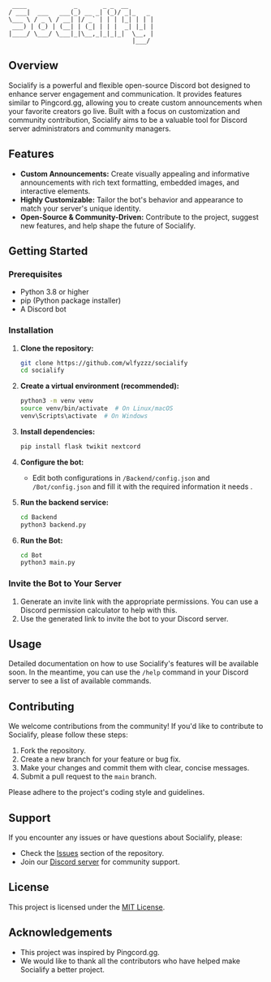 ```
 ____             _       _ _  __       
/ ___|  ___   ___(_) __ _| (_)/ _|_   _ 
\___ \ / _ \ / __| |/ _` | | | |_| | | |
 ___) | (_) | (__| | (_| | | |  _| |_| |
|____/ \___/ \___|_|\__,_|_|_|_|  \__, |
                                  |___/
```

## Overview

Socialify is a powerful and flexible open-source Discord bot designed to enhance server engagement and communication. It provides features similar to Pingcord.gg, allowing you to create custom announcements when your favorite creators go live. Built with a focus on customization and community contribution, Socialify aims to be a valuable tool for Discord server administrators and community managers.

## Features

*   **Custom Announcements:** Create visually appealing and informative announcements with rich text formatting, embedded images, and interactive elements.
*   **Highly Customizable:** Tailor the bot's behavior and appearance to match your server's unique identity.
*   **Open-Source & Community-Driven:** Contribute to the project, suggest new features, and help shape the future of Socialify.

## Getting Started

### Prerequisites

*   Python 3.8 or higher
*   pip (Python package installer)
*   A Discord bot 

### Installation

1.  **Clone the repository:**

    ```bash
    git clone https://github.com/wlfyzzz/socialify
    cd socialify
    ```

2.  **Create a virtual environment (recommended):**

    ```bash
    python3 -m venv venv
    source venv/bin/activate  # On Linux/macOS
    venv\Scripts\activate  # On Windows
    ```

3.  **Install dependencies:**

    ```bash
    pip install flask twikit nextcord
    ```

4.  **Configure the bot:**

    *   Edit both configurations in `/Backend/config.json` and `/Bot/config.json` and fill it with the required information it needs .

5.  **Run the backend service:**

    ```bash
    cd Backend
    python3 backend.py
    ```
6.  **Run the Bot:**

    ```bash
    cd Bot
    python3 main.py
    ```

### Invite the Bot to Your Server

1.  Generate an invite link with the appropriate permissions. You can use a Discord permission calculator to help with this.
2.  Use the generated link to invite the bot to your Discord server.

## Usage

Detailed documentation on how to use Socialify's features will be available soon. In the meantime, you can use the `/help` command in your Discord server to see a list of available commands.

## Contributing

We welcome contributions from the community! If you'd like to contribute to Socialify, please follow these steps:

1.  Fork the repository.
2.  Create a new branch for your feature or bug fix.
3.  Make your changes and commit them with clear, concise messages.
4.  Submit a pull request to the `main` branch.

Please adhere to the project's coding style and guidelines.

## Support

If you encounter any issues or have questions about Socialify, please:

*   Check the [Issues](https://github.com/wlfyzzz/Socialify/issues) section of the repository.
*   Join our [Discord server](https://discord.gg/XCbnnexRr6) for community support.

## License

This project is licensed under the [MIT License](https://github.com/wlfyzzz/Socialify/blob/main/LICENSE).

## Acknowledgements

*   This project was inspired by Pingcord.gg.
*   We would like to thank all the contributors who have helped make Socialify a better project.
